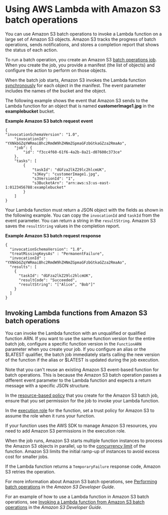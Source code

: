 # Using AWS Lambda with Amazon S3 batch operations<a name="services-s3-batch"></a>

You can use Amazon S3 batch operations to invoke a Lambda function on a large set of Amazon S3 objects\. Amazon S3 tracks the progress of batch operations, sends notifications, and stores a completion report that shows the status of each action\. 

To run a batch operation, you create an Amazon S3 [batch operations job](https://docs.aws.amazon.com/AmazonS3/latest/dev/batch-ops-operations.html)\. When you create the job, you provide a manifest \(the list of objects\) and configure the action to perform on those objects\. 

When the batch job starts, Amazon S3 invokes the Lambda function [synchronously](invocation-sync.md) for each object in the manifest\. The event parameter includes the names of the bucket and the object\. 

The following example shows the event that Amazon S3 sends to the Lambda function for an object that is named **customerImage1\.jpg** in the **examplebucket** bucket\.

**Example Amazon S3 batch request event**  

```
{
"invocationSchemaVersion": "1.0",
    "invocationId": "YXNkbGZqYWRmaiBhc2RmdW9hZHNmZGpmaGFzbGtkaGZza2RmaAo",
    "job": {
        "id": "f3cc4f60-61f6-4a2b-8a21-d07600c373ce"
    },
    "tasks": [
        {
            "taskId": "dGFza2lkZ29lc2hlcmUK",
            "s3Key": "customerImage1.jpg",
            "s3VersionId": "1",
            "s3BucketArn": "arn:aws:s3:us-east-1:0123456788:examplebucket"
        }
    ]  
}
```

Your Lambda function must return a JSON object with the fields as shown in the following example\. You can copy the `invocationId` and `taskId` from the event parameter\. You can return a string in the `resultString`\. Amazon S3 saves the `resultString` values in the completion report\. 

**Example Amazon S3 batch request response**  

```
{
  "invocationSchemaVersion": "1.0",
  "treatMissingKeysAs" : "PermanentFailure",
  "invocationId" : "YXNkbGZqYWRmaiBhc2RmdW9hZHNmZGpmaGFzbGtkaGZza2RmaAo",
  "results": [
    {
      "taskId": "dGFza2lkZ29lc2hlcmUK",
      "resultCode": "Succeeded",
      "resultString": "["Alice", "Bob"]"
    }
  ]
}
```

## Invoking Lambda functions from Amazon S3 batch operations<a name="invoking"></a>

You can invoke the Lambda function with an unqualified or qualified function ARN\. If you want to use the same function version for the entire batch job, configure a specific function version in the `FunctionARN` parameter when you create your job\. If you configure an alias or the $LATEST qualifier, the batch job immediately starts calling the new version of the function if the alias or $LATEST is updated during the job execution\. 

Note that you can't reuse an existing Amazon S3 event\-based function for batch operations\. This is because the Amazon S3 batch operation passes a different event parameter to the Lambda function and expects a return message with a specific JSON structure\.

In the [resource\-based policy](access-control-resource-based.md) that you create for the Amazon S3 batch job, ensure that you set permission for the job to invoke your Lambda function\.

In the [execution role](lambda-intro-execution-role.md) for the function, set a trust policy for Amazon S3 to assume the role when it runs your function\. 

If your function uses the AWS SDK to manage Amazon S3 resources, you need to add Amazon S3 permissions in the execution role\. 

When the job runs, Amazon S3 starts multiple function instances to process the Amazon S3 objects in parallel, up to the [concurrency limit](invocation-scaling.md) of the function\. Amazon S3 limits the initial ramp\-up of instances to avoid excess cost for smaller jobs\. 

If the Lambda function returns a `TemporaryFailure` response code, Amazon S3 retries the operation\. 

For more information about Amazon S3 batch operations, see [Performing batch operations](https://docs.aws.amazon.com/AmazonS3/latest/dev/batch-ops.html) in the *Amazon S3 Developer Guide*\. 

For an example of how to use a Lambda function in Amazon S3 batch operations, see [Invoking a Lambda function from Amazon S3 batch operations](https://docs.aws.amazon.com/AmazonS3/latest/dev/batch-ops-invoke-lambda.html) in the *Amazon S3 Developer Guide*\. 